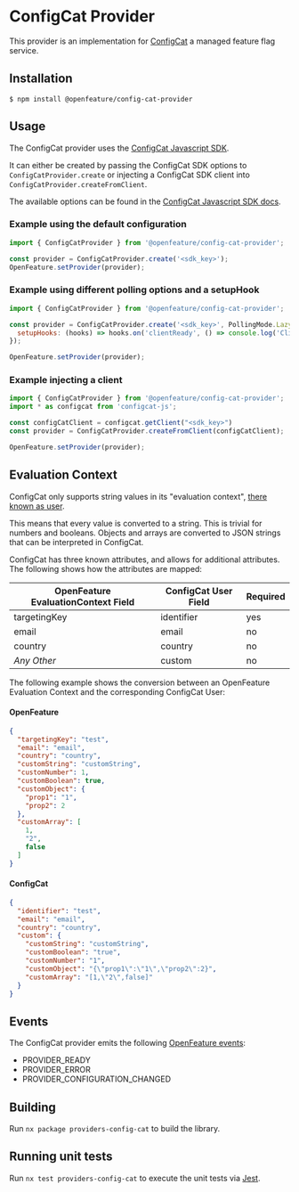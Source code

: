 # ConfigCat Provider

This provider is an implementation for [ConfigCat](https://configcat.com) a managed feature flag service.

## Installation

```
$ npm install @openfeature/config-cat-provider
```

## Usage

The ConfigCat provider uses the [ConfigCat Javascript SDK](https://configcat.com/docs/sdk-reference/js/).

It can either be created by passing the ConfigCat SDK options to ```ConfigCatProvider.create``` or injecting a ConfigCat
SDK client into ```ConfigCatProvider.createFromClient```.

The available options can be found in the [ConfigCat Javascript SDK docs](https://configcat.com/docs/sdk-reference/js/).

### Example using the default configuration

```javascript
import { ConfigCatProvider } from '@openfeature/config-cat-provider';

const provider = ConfigCatProvider.create('<sdk_key>');
OpenFeature.setProvider(provider);
```

### Example using different polling options and a setupHook

```javascript
import { ConfigCatProvider } from '@openfeature/config-cat-provider';

const provider = ConfigCatProvider.create('<sdk_key>', PollingMode.LazyLoad, {
  setupHooks: (hooks) => hooks.on('clientReady', () => console.log('Client is ready!')),
});

OpenFeature.setProvider(provider);
```

### Example injecting a client

```javascript
import { ConfigCatProvider } from '@openfeature/config-cat-provider';
import * as configcat from 'configcat-js';

const configCatClient = configcat.getClient("<sdk_key>")
const provider = ConfigCatProvider.createFromClient(configCatClient);

OpenFeature.setProvider(provider);
```

## Evaluation Context

ConfigCat only supports string values in its "evaluation
context", [there known as user](https://configcat.com/docs/advanced/user-object/).

This means that every value is converted to a string. This is trivial for numbers and booleans. Objects and arrays are
converted to JSON strings that can be interpreted in ConfigCat.

ConfigCat has three known attributes, and allows for additional attributes.
The following shows how the attributes are mapped:

| OpenFeature EvaluationContext Field | ConfigCat User Field | Required |
|-------------------------------------|----------------------|----------|
| targetingKey                        | identifier           | yes      |
| email                               | email                | no       |
| country                             | country              | no       |
| _Any Other_                         | custom               | no       |

The following example shows the conversion between an OpenFeature Evaluation Context and the corresponding ConfigCat
User:

#### OpenFeature

```json
{
  "targetingKey": "test",
  "email": "email",
  "country": "country",
  "customString": "customString",
  "customNumber": 1,
  "customBoolean": true,
  "customObject": {
    "prop1": "1",
    "prop2": 2
  },
  "customArray": [
    1,
    "2",
    false
  ]
}
```

#### ConfigCat

```json
{
  "identifier": "test",
  "email": "email",
  "country": "country",
  "custom": {
    "customString": "customString",
    "customBoolean": "true",
    "customNumber": "1",
    "customObject": "{\"prop1\":\"1\",\"prop2\":2}",
    "customArray": "[1,\"2\",false]"
  }
}
```

## Events

The ConfigCat provider emits the
following [OpenFeature events](https://openfeature.dev/specification/types#provider-events):

- PROVIDER_READY
- PROVIDER_ERROR
- PROVIDER_CONFIGURATION_CHANGED

## Building

Run `nx package providers-config-cat` to build the library.

## Running unit tests

Run `nx test providers-config-cat` to execute the unit tests via [Jest](https://jestjs.io).
